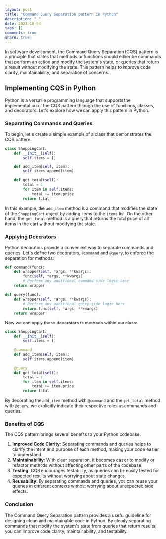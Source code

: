 ```yaml
---
layout: post
title: "Command Query Separation pattern in Python"
description: " "
date: 2023-10-04
tags: []
comments: true
share: true
---
```


In software development, the Command Query Separation (CQS) pattern is a principle that states that methods or functions should either be commands that perform an action and modify the system's state, or queries that return a result without modifying the state. This pattern helps to improve code clarity, maintainability, and separation of concerns.

## Implementing CQS in Python

Python is a versatile programming language that supports the implementation of the CQS pattern through the use of functions, classes, and decorators. Let's explore how we can apply this pattern in Python.

### Separating Commands and Queries

To begin, let's create a simple example of a class that demonstrates the CQS pattern:

```python
class ShoppingCart:
    def __init__(self):
        self.items = []

    def add_item(self, item):
        self.items.append(item)

    def get_total(self):
        total = 0
        for item in self.items:
            total += item.price
        return total
```

In this example, the `add_item` method is a command that modifies the state of the `ShoppingCart` object by adding items to the `items` list. On the other hand, the `get_total` method is a query that returns the total price of all items in the cart without modifying the state.

### Applying Decorators

Python decorators provide a convenient way to separate commands and queries. Let's define two decorators, `@command` and `@query`, to enforce the separation for methods:

```python
def command(func):
    def wrapper(self, *args, **kwargs):
        func(self, *args, **kwargs)
        # Perform any additional command-side logic here
    return wrapper
    
def query(func):
    def wrapper(self, *args, **kwargs):
        # Perform any additional query-side logic here
        return func(self, *args, **kwargs)
    return wrapper
```

Now we can apply these decorators to methods within our class:

```python
class ShoppingCart:
    def __init__(self):
        self.items = []

    @command
    def add_item(self, item):
        self.items.append(item)

    @query
    def get_total(self):
        total = 0
        for item in self.items:
            total += item.price
        return total
```

By decorating the `add_item` method with `@command` and the `get_total` method with `@query`, we explicitly indicate their respective roles as commands and queries.

### Benefits of CQS

The CQS pattern brings several benefits to your Python codebase:

1. **Improved Code Clarity**: Separating commands and queries helps to clarify the intent and purpose of each method, making your code easier to understand.
2. **Maintainability**: With clear separation, it becomes easier to modify or refactor methods without affecting other parts of the codebase.
3. **Testing**: CQS encourages testability, as queries can be easily tested for expected results without worrying about state changes.
4. **Reusability**: By separating commands and queries, you can reuse your queries in different contexts without worrying about unexpected side effects.

### Conclusion

The Command Query Separation pattern provides a useful guideline for designing clean and maintainable code in Python. By clearly separating commands that modify the system's state from queries that return results, you can improve code clarity, maintainability, and testability.